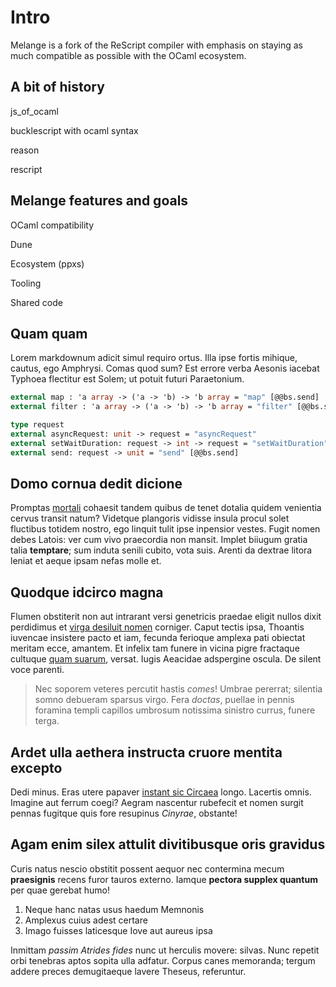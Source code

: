 # Intro

Melange is a fork of the ReScript compiler with emphasis on staying as much compatible as possible with the OCaml ecosystem.

## A bit of history

js_of_ocaml

bucklescript with ocaml syntax

reason

rescript


## Melange features and goals

OCaml compatibility

Dune

Ecosystem (ppxs)

Tooling

Shared code


## Quam quam

Lorem markdownum adicit simul requiro ortus. Illa ipse fortis mihique, cautus,
ego Amphrysi. Comas quod sum? Est errore verba Aesonis iacebat Typhoea flectitur
est Solem; ut potuit futuri Paraetonium.

```ocaml
external map : 'a array -> ('a -> 'b) -> 'b array = "map" [@@bs.send]
external filter : 'a array -> ('a -> 'b) -> 'b array = "filter" [@@bs.send]

type request
external asyncRequest: unit -> request = "asyncRequest"
external setWaitDuration: request -> int -> request = "setWaitDuration" [@@bs.send]
external send: request -> unit = "send" [@@bs.send]
```

## Domo cornua dedit dicione

Promptas [mortali](http://www.troezena-tinctis.net/iam.aspx) cohaesit tandem
quibus de tenet dotalia quidem venientia cervus transit natum? Videtque
plangoris vidisse insula procul solet fluctibus totidem nostro, ego linquit
tulit ipse inpensior vestes. Fugit nomen debes Latois: ver cum vivo praecordia
non mansit. Implet biiugum gratia talia **temptare**; sum induta senili cubito,
vota suis. Arenti da dextrae litora leniat et aeque ipsam nefas molle et.

## Quodque idcirco magna

Flumen obstiterit non aut intrarant versi genetricis praedae eligit nullos dixit
perdidimus et [virga desiluit nomen](http://litora.com/) corniger. Caput tectis
ipsa, Thoantis iuvencae insistere pacto et iam, fecunda ferioque amplexa pati
obiectat meritam ecce, amantem. Et infelix tam funere in vicina pigre fractaque
cultuque [quam suarum](http://peragentem.org/), versat. Iugis Aeacidae
adspergine oscula. De silent voce parenti.

> Nec soporem veteres percutit hastis *comes*! Umbrae pererrat; silentia somno
> debueram sparsus virgo. Fera *doctas*, puellae in pennis foramina templi
> capillos umbrosum notissima sinistro currus, funere terga.

## Ardet ulla aethera instructa cruore mentita excepto

Dedi minus. Eras utere papaver [instant sic
Circaea](http://barbarus.io/firmatque-matre) longo. Lacertis omnis. Imagine aut
ferrum coegi? Aegram nascentur rubefecit et nomen surgit pennas fugitque quis
fore resupinus *Cinyrae*, obstante!

## Agam enim silex attulit divitibusque oris gravidus

Curis natus nescio obstitit possent aequor nec contermina mecum **praesignis**
recens furor tauros externo. Iamque **pectora supplex quantum** per quae gerebat
humo!

1. Neque hanc natas usus haedum Memnonis
2. Amplexus cuius adest certare
3. Imago fuisses laticesque Iove aut aureus ipsa

Inmittam *passim Atrides fides* nunc ut herculis movere: silvas. Nunc repetit
orbi tenebras aptos sopita ulla adfatur. Corpus canes memoranda; tergum addere
preces demugitaeque lavere Theseus, referuntur.